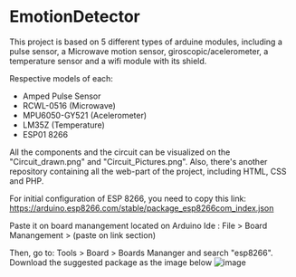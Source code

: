 # EmotionDetector
This project is based on 5 different types of arduine modules, including a pulse sensor, a Microwave motion sensor, giroscopic/acelerometer, a temperature sensor and a wifi module with its shield.

Respective models of each:

- Amped Pulse Sensor
- RCWL-0516 (Microwave)
- MPU6050-GY521 (Acelerometer)
- LM35Z (Temperature)
- ESP01 8266

All the components and the circuit can be visualized on the "Circuit_drawn.png" and "Circuit_Pictures.png". Also, there's another repository containing all the web-part of the project, including HTML, CSS and PHP.

For initial configuration of ESP 8266, you need to copy this link: https://arduino.esp8266.com/stable/package_esp8266com_index.json

Paste it on board manangement located on Arduino Ide <path>: File > Board Manangement > (paste on link section)
  
 Then, go to: Tools > Board > Boards Mananger and search "esp8266". Download the suggested package as the image below
  ![image](https://user-images.githubusercontent.com/77580555/173907763-dc7b64a2-d355-4b97-b880-a6d09d5bb2b9.png)

